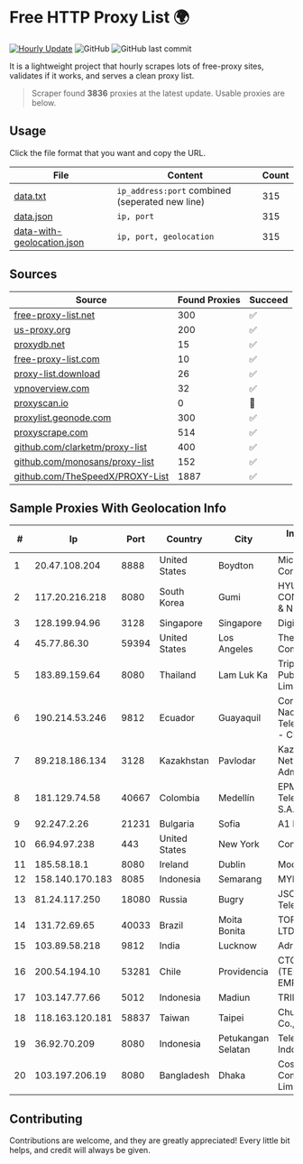 
# Free HTTP Proxy List 🌍

[![Hourly Update](https://github.com/mertguvencli/http-proxy-list/actions/workflows/main.yml/badge.svg?branch=main)](https://github.com/mertguvencli/http-proxy-list/actions/workflows/main.yml)
![GitHub](https://img.shields.io/github/license/mertguvencli/http-proxy-list)
![GitHub last commit](https://img.shields.io/github/last-commit/mertguvencli/http-proxy-list)

It is a lightweight project that hourly scrapes lots of free-proxy sites, validates if it works, and serves a clean proxy list.


> Scraper found **3836** proxies at the latest update. Usable proxies are below.

## Usage

Click the file format that you want and copy the URL.


|File|Content|Count|
|----|-------|-----|
|[data.txt](https://raw.githubusercontent.com/mertguvencli/http-proxy-list/main/proxy-list/data.txt)|`ip_address:port` combined (seperated new line)|315|
|[data.json](https://raw.githubusercontent.com/mertguvencli/http-proxy-list/main/proxy-list/data.json)|`ip, port`|315|
|[data-with-geolocation.json](https://raw.githubusercontent.com/mertguvencli/http-proxy-list/main/proxy-list/data-with-geolocation.json)|`ip, port, geolocation`|315|

## Sources

|Source|Found Proxies|Succeed|
|------|-------------|-------|
|[free-proxy-list.net](https://free-proxy-list.net)|300|✅|
|[us-proxy.org](https://www.us-proxy.org)|200|✅|
|[proxydb.net](http://proxydb.net)|15|✅|
|[free-proxy-list.com](https://free-proxy-list.com/?page=&port=&type%5B%5D=http&type%5B%5D=https&up_time=0&search=Search)|10|✅|
|[proxy-list.download](https://www.proxy-list.download/HTTP)|26|✅|
|[vpnoverview.com](https://vpnoverview.com/privacy/anonymous-browsing/free-proxy-servers)|32|✅|
|[proxyscan.io](https://www.proxyscan.io)|0|🚫|
|[proxylist.geonode.com](https://proxylist.geonode.com/api/proxy-list?limit=300&page=1&sort_by=lastChecked&sort_type=desc&protocols=http,https)|300|✅|
|[proxyscrape.com](https://api.proxyscrape.com/v2/?request=displayproxies&protocol=http&timeout=10000&country=all&ssl=all&anonymity=all)|514|✅|
|[github.com/clarketm/proxy-list](https://raw.githubusercontent.com/clarketm/proxy-list/master/proxy-list-raw.txt)|400|✅|
|[github.com/monosans/proxy-list](https://raw.githubusercontent.com/monosans/proxy-list/main/proxies/http.txt)|152|✅|
|[github.com/TheSpeedX/PROXY-List](https://raw.githubusercontent.com/TheSpeedX/PROXY-List/master/http.txt)|1887|✅|


## Sample Proxies With Geolocation Info

|#|Ip|Port|Country|City|Internet Service Provider|
|-|--|----|-------|----|-------------------------|
|1|20.47.108.204|8888|United States|Boydton|Microsoft Corporation|
|2|117.20.216.218|8080|South Korea|Gumi|HYUNDAI COMMUNICATIONS & NETWORK|
|3|128.199.94.96|3128|Singapore|Singapore|DigitalOcean, LLC|
|4|45.77.86.30|59394|United States|Los Angeles|The Constant Company|
|5|183.89.159.64|8080|Thailand|Lam Luk Ka|Triple T Broadband Public Company Limited|
|6|190.214.53.246|9812|Ecuador|Guayaquil|Corporacion Nacional De Telecomunicaciones - CNT EP|
|7|89.218.186.134|3128|Kazakhstan|Pavlodar|Kazakhtelecom Data Network Administration|
|8|181.129.74.58|40667|Colombia|Medellín|EPM Telecomunicaciones S.A. E.S.P.|
|9|92.247.2.26|21231|Bulgaria|Sofia|A1 Bulgaria EAD|
|10|66.94.97.238|443|United States|New York|Contabo Inc.|
|11|185.58.18.1|8080|Ireland|Dublin|Model Telecom Ltd|
|12|158.140.170.183|8085|Indonesia|Semarang|MYREPUBLIC|
|13|81.24.117.250|18080|Russia|Bugry|JSC "Severen-Telecom"|
|14|131.72.69.65|40033|Brazil|Moita Bonita|TOP NET SERVIÔOS LTDA|
|15|103.89.58.218|9812|India|Lucknow|Adri Infocom Pvt Ltd|
|16|200.54.194.10|53281|Chile|Providencia|CTC. CORP S.A. (TELEFONICA EMPRESAS)|
|17|103.147.77.66|5012|Indonesia|Madiun|TRIDATA|
|18|118.163.120.181|58837|Taiwan|Taipei|Chunghwa Telecom Co., Ltd.|
|19|36.92.70.209|8080|Indonesia|Petukangan Selatan|Telekomunikasi Indonesia|
|20|103.197.206.19|8080|Bangladesh|Dhaka|Cosmopolitan Communications Limited|



## Contributing

Contributions are welcome, and they are greatly appreciated! Every
little bit helps, and credit will always be given.

